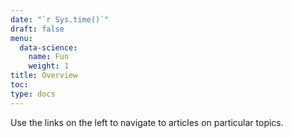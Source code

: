 ```yaml
---
date: "`r Sys.time()`"
draft: false
menu:
  data-science:
    name: Fun
    weight: 1
title: Overview
toc: 
type: docs
---
```


Use the links on the left to navigate to articles on particular topics. 



